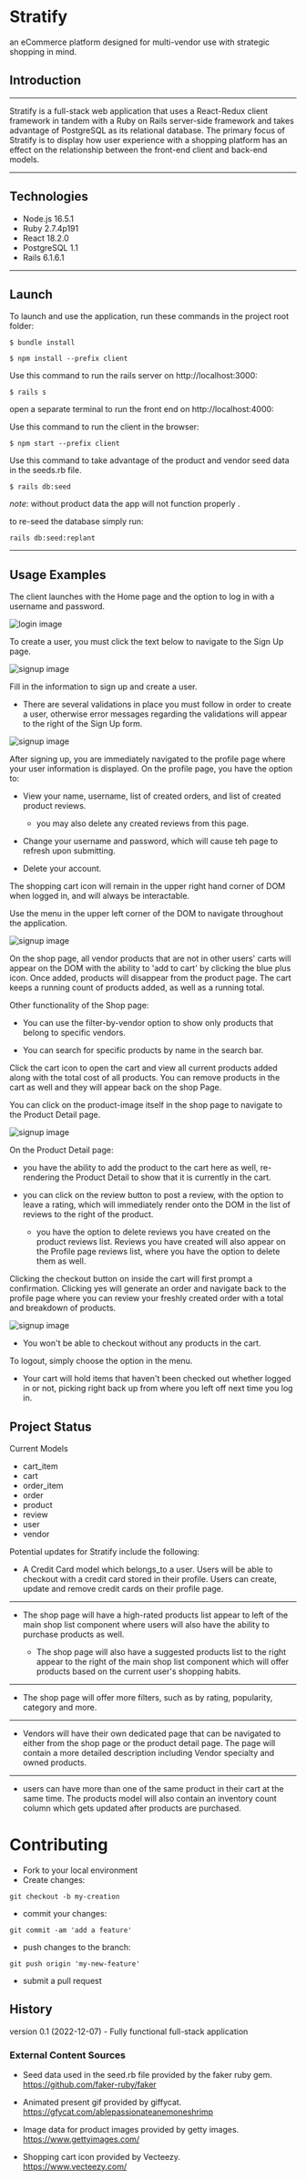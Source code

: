 # Stratify
an eCommerce platform designed for multi-vendor use with strategic shopping in mind.

## Introduction
---

Stratify is a full-stack web application that uses a React-Redux client framework in tandem with a Ruby on Rails server-side framework and takes advantage of PostgreSQL as its relational database. The primary focus of Stratify is to display how user experience with a shopping platform has an effect on the relationship between the front-end client and back-end models.

---
## Technologies

* Node.js 16.5.1
* Ruby 2.7.4p191
* React 18.2.0
* PostgreSQL 1.1
* Rails 6.1.6.1
---
## Launch
To launch and use the application, run these commands in the project root folder:

```
$ bundle install

$ npm install --prefix client
```

Use this command to run the rails server on  http://localhost:3000:
```
$ rails s
```
open a separate terminal to run the front end on http://localhost:4000:

Use this command to run the client in the browser:
```
$ npm start --prefix client
```
Use this command to take advantage of the product and vendor seed data in the seeds.rb file.
```
$ rails db:seed
```
*note*: without product data the app will not function properly .

to re-seed the database simply run:
```
rails db:seed:replant
```
---
## Usage Examples

The client launches with the Home page and the option to log in with a username and password.

![login image](../stratify-app/images/login%20screen.jpg)

To create a user, you must click the text below to navigate to the Sign Up page.

![signup image](../stratify-app/images/sign%20up.jpg)

Fill in the information to sign up and create a user.

* There are several validations in place you must follow in order to create a user, otherwise error messages regarding the validations will appear to the right of the Sign Up form.

![signup image](../stratify-app/images/profile%20page.png)

After signing up, you are immediately navigated to the profile page where your user information is displayed. On the profile page, you have the option to:

* View your name, username, list of created orders, and list of created product reviews.
    * you may also delete any created reviews from this page.

* Change your username and password, which will cause teh page to refresh upon submitting.

* Delete your account.

The shopping cart icon will remain in the upper right hand corner of DOM when logged in, and will always be interactable.

Use the menu in the upper left corner of the DOM to navigate throughout the application.

![signup image](../stratify-app/images/shop%20page.png)

On the shop page, all vendor products that are not in other users' carts will appear on the DOM with the ability to 'add to cart' by clicking the blue plus icon. Once added, products will disappear from the product page. The cart keeps a running count of products added, as well as a running total.

Other functionality of the Shop page:

* You can use the filter-by-vendor option to show only products that belong to specific vendors.

* You can search for specific products by name in the search bar.

Click the cart icon to open the cart and view all current products added along with the total cost of all products. You can remove products in the cart as well and they will appear back on the shop Page. 

You can click on the product-image itself in the shop page to navigate to the Product Detail page.

![signup image](../stratify-app/images/product%20detail.png)

On the Product Detail page:
 
* you have the ability to add the product to the cart here as well, re-rendering the Product Detail to show that it is currently in the cart.

* you can click on the review button to post a review, with the option to leave a rating, which will immediately render onto the DOM in the list of reviews to the right of the product.
    * you have the option to delete reviews you have created on the product reviews list. Reviews you have created will also appear on the Profile page reviews list, where you have the option to delete them as well.

Clicking the checkout button on inside the cart will first prompt a confirmation. Clicking yes will generate an order and navigate back to the profile page where you can review your freshly created order with a total and breakdown of products.

![signup image](https://github.com/Huntysaurus/stratify-app/blob/main/images/cart%20icon.png)

* You won't be able to checkout without any products in the cart.

To logout, simply choose the option in the menu.

* Your cart will hold items that haven't been checked out whether logged in or not, picking right back up from where you left off next time you log in.

## Project Status

Current Models

* cart_item
* cart
* order_item
* order
* product
* review
* user
* vendor

Potential updates for Stratify include the following:

* A Credit Card model which belongs_to a user. Users will be able to checkout with a credit card stored in their profile. Users can create, update and remove credit cards on their profile page.
---
* The shop page will have a high-rated products list appear to left of the main shop list component where users will also have the ability to purchase products as well.

    * The shop page will also have a suggested products list to the right appear to the right of the main shop list component which will offer products based on the current user's shopping habits.
---
* The shop page will offer more filters, such as by rating, popularity, category and more.
---

* Vendors will have their own dedicated page that can be navigated to either from the shop page or the product detail page. The page will contain a more detailed description including Vendor specialty and owned products.
---
* users can have more than one of the same product in their cart at the same time. The products model will also contain an inventory count column which gets updated after products are purchased.

# Contributing

* Fork to your local environment
* Create changes:
```
git checkout -b my-creation
```
* commit your changes:
```
git commit -am 'add a feature'
```
* push changes to the branch:
```
git push origin 'my-new-feature'
```
* submit a pull request

## History

version 0.1 (2022-12-07) - Fully functional full-stack application

### External Content Sources

* Seed data used in the seed.rb file provided by the faker ruby gem.  
https://github.com/faker-ruby/faker

* Animated present gif provided by giffycat.  
https://gfycat.com/ablepassionateanemoneshrimp

* Image data for product images provided by getty images.  
https://www.gettyimages.com/

* Shopping cart icon provided by Vecteezy.   
https://www.vecteezy.com/